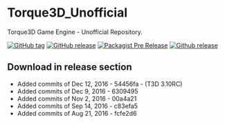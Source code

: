 # Torque3D_Unofficial
Torque3D Game Engine - Unofficial Repository.

[![GitHub tag](https://img.shields.io/badge/tag--orange.svg)](https://github.com/John3/Torque3D_Unofficial/tags)
[![GitHub release](https://img.shields.io/github/release/Torque3D_Unofficial/Torque3D_Unofficial.svg)](https://github.com/John3/Torque3D_Unofficial/releases/latest)
[![Packagist Pre Release](https://img.shields.io/packagist/vpre/symfony/symfony.svg)](https://github.com/John3/Torque3D_Unofficial/releases)
[![Github release](https://img.shields.io/github/downloads/John3/Torque3D_Unofficial/latest/total.svg)](https://github.com/John3/Torque3D_Unofficial/releases/latest)


## Download in release section
- Added commits of Dec 12, 2016 - 54456fa - (T3D 3.10RC)
- Added commits of Dec 9, 2016 - 6309495
- Added commits of Nov 2, 2016 - 00a4a21
- Added commits of Sep 14, 2016 - c83efa5
- Added commits of Aug 21, 2016 - fcfe2d6
